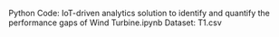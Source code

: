 Python Code: IoT-driven analytics solution to identify and quantify the performance gaps of Wind Turbine.ipynb
Dataset: T1.csv

